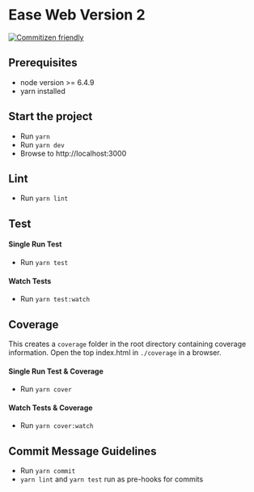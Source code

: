 # Ease Web Version 2

[![Commitizen friendly](https://img.shields.io/badge/commitizen-friendly-brightgreen.svg)](http://commitizen.github.io/cz-cli/)

## Prerequisites
 - node version >= 6.4.9
 - yarn installed

## Start the project
  - Run `yarn`
  - Run `yarn dev`
  - Browse to http://localhost:3000

## Lint
  - Run `yarn lint`

## Test

#### Single Run Test
  - Run `yarn test`

#### Watch Tests
  - Run `yarn test:watch`

## Coverage

This creates a `coverage` folder in the root directory containing coverage information.
Open the top index.html in `./coverage` in a browser.

#### Single Run Test & Coverage
  - Run `yarn cover`

#### Watch Tests & Coverage
  - Run `yarn cover:watch`

## Commit Message Guidelines
  - Run `yarn commit`
  - `yarn lint` and `yarn test` run as pre-hooks for commits

